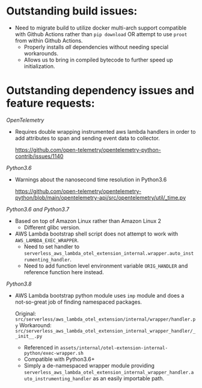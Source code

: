 
# Outstanding build issues:

- Need to migrate build to utilize docker multi-arch support compatible with Github Actions rather than `pip download`
  OR attempt to use `proot` from within Github Actions.
    - Properly installs *all* dependencies without needing special workarounds.
    - Allows us to bring in compiled bytecode to further speed up initialization.

# Outstanding dependency issues and feature requests:

*OpenTelemetry*

- Requires double wrapping instrumented aws lambda handlers in order to add attributes to span and sending event data to
  collector.

  https://github.com/open-telemetry/opentelemetry-python-contrib/issues/1140

*Python3.6*

- Warnings about the nanosecond time resolution in Python3.6

  https://github.com/open-telemetry/opentelemetry-python/blob/main/opentelemetry-api/src/opentelemetry/util/_time.py

*Python3.6 and Python3.7*

- Based on top of Amazon Linux rather than Amazon Linux 2
    - Different glibc version.
- AWS Lambda bootstrap shell script does not attempt to work with `AWS_LAMBDA_EXEC_WRAPPER`.
    - Need to set handler to `serverless_aws_lambda_otel_extension_internal.wrapper.auto_instrumenting_handler`.
    - Need to add function level environment variable `ORIG_HANDLER` and reference function here instead.

*Python3.8*

- AWS Lambda bootstrap python module uses `imp` module and does a not-so-great job of finding namespaced packages.

  Original: `src/serverless/aws_lambda_otel_extension/internal/wrapper/handler.py`
  Workaround: `src/serverless_aws_lambda_otel_extension_internal_wrapper_handler/__init__.py`

    - Referenced in `assets/internal/otel-extension-internal-python/exec-wrapper.sh`
    - Compatible with Python3.6+
    - Simply a de-namespaced wrapper module providing
      `serverless_aws_lambda_otel_extension_internal_wrapper_handler.auto_instrumenting_handler` as an easily importable path.
